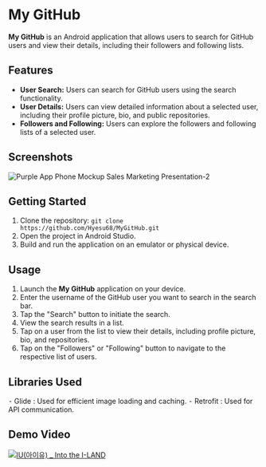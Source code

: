 # My GitHub

**My GitHub** is an Android application that allows users to search for GitHub users and view their details, including their followers and following lists.

## Features

- **User Search:** Users can search for GitHub users using the search functionality.
- **User Details:** Users can view detailed information about a selected user, including their profile picture, bio, and public repositories.
- **Followers and Following:** Users can explore the followers and following lists of a selected user.

## Screenshots
![Purple App Phone Mockup Sales Marketing Presentation-2](https://github.com/Hyesu68/MyGitHub/assets/40760917/182355e0-c79a-4284-a32b-a31853b9b9e4)

## Getting Started

1. Clone the repository: `git clone https://github.com/Hyesu68/MyGitHub.git`
2. Open the project in Android Studio.
3. Build and run the application on an emulator or physical device.

## Usage

1. Launch the **My GitHub** application on your device.
2. Enter the username of the GitHub user you want to search in the search bar.
3. Tap the "Search" button to initiate the search.
4. View the search results in a list.
5. Tap on a user from the list to view their details, including profile picture, bio, and repositories.
6. Tap on the "Followers" or "Following" button to navigate to the respective list of users.

## Libraries Used

⁃	Glide : Used for efficient image loading and caching.
⁃	Retrofit : Used for API communication.

## Demo Video

[![IU(아이유) _ Into the I-LAND](https://github.com/Hyesu68/MyGitHub/assets/40760917/9c7f269e-df6f-4f5f-b8cb-cbb53c0d0fdc)](https://youtu.be/mRYQjaH_hZE?t=0s)
